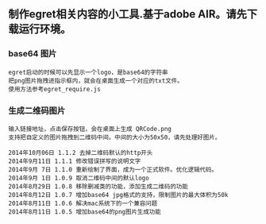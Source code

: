 ﻿制作egret相关内容的小工具.基于adobe AIR。请先下载运行环境。
------
### base64 图片
```
egret启动的时候可以先显示一个logo，是base64的字符串
把png图片拖拽进指示框内，就会在桌面生成一个对应的txt文件。
使用方法参考egret_require.js
```
### 生成二维码图片
```
输入链接地址，点击保存按钮，会在桌面上生成 QRCode.png
支持把自定义的图片拖拽到二维码中间。中间的大小为50x50，请先处理好图片。
```
    2014年10月06日 1.1.2 去掉二维码默认的http开头
    2014年9月11日 1.1.1 修改错误拼写的说明文字
    2014年9月 7日 1.1.0 重新绘制了界面，成为一个正式软件。优化逻辑代码。
    2014年9月 1日 1.0.9 取消二维码中间的默认logo
    2014年8月29日 1.0.8 移除删减类的功能，添加生成二维码的功能
    2014年8月12日 1.0.7 增加base64 jpg格式的支持，限制图片的最大体积为50k
    2014年8月11日 1.0.6 解决mac系统下的一个兼容问题
    2014年8月11日 1.0.5 增加base64的png图片生成功能

